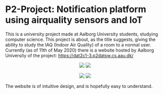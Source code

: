 # P2-Project: Notification platform using airquality sensors and IoT
 
This is a university project made at Aalborg University students, studying computer science.
This project is about, as the title suggests, giving the ability to study the IAQ (Indoor Air Quality) of a room to a normal user. 
Currently (as of 11th of May 2020) there is a website hosted by Aalborg University of the project:
https://dat2c1-3.p2datsw.cs.aau.dk/

<p align="center">
 <img src ="https://cnk3zq.db.files.1drv.com/y4mb25D60C4orcfS1DCD6AFugHXW-ToKC3abP0eePWmEj2XCkdQIoU3lyhTdR8AaQ8-iAqotI4ve1IFVACMlvKC8AR-QCllYyoBdstpSTlDWC3ARNTqEG9fKOMtGBsWB2syfwVM36MPLUtOMjO362xJ0N8-zzmUDn1TNuzvImzp3obc4zD57GnLjB1e-BghOyXiHAbSkEcDTiqxHEb8wc2bPA?width=1367&height=200" />
 <img src ="https://o03fbw.db.files.1drv.com/y4mzm4w9yPpw0O4NBs6EQW9r84Ru-QwCKYaWmmcDqge4qvkhic9YoV2xp10G3yfw6-ho76CBvQAYP3plAV1zd6sMbhxocL58CNbdggRZ_ZrMS67lDREr3_TWZw1seoarQubcSII8SijNIPHNht3J9bAxKFHJdzgkvsh9TRWmG1HHv86YiaQxTIAQ2VfRYJbYrDjIbwnqBWNs1qWmeTueVhQaA?width=1367&height=200" />
</p>

<p align="center">
 <img src ="https://qpqknq.db.files.1drv.com/y4mC1MIpkP88WnRJirGMbZcEAcvkRXeBCwIca2aYgfn7mAkEC14Y56vi_NBJZ0e6AujtwJ3-gRBhclTnW9tqwPBMbbJvH90AYCW7ixJQyEStCeoy9Q93nj5Qm0MQOZwNJWJmIRc_x83PX0P3T-g1dkoSbF0tF5F9l60LHyERLO1yoZoq_ENGNhxG6eHG5XzCSZBAkSlpO5q36bRqPVbJccRmA?width=1367&height=200" />
 <img src ="https://rqnmpw.db.files.1drv.com/y4m5ZFVAqG6nAyQPf1nqzcSNoFtR6Jj8M3ZazMSC5MEMlB7jtPfvNCQnnGQSlBVDqTsp71JEXiZxFmjB9re9YKO6lnlvmG2RcC__TtumCYbRo1t7tNAj_RGyoRKWSE-2FUUc4fFLpQavmXtfXkqzQ6nodUgBjst4GAcJmjftYbI1egkotV7D6AjIIwGon0QlyDuu_TB4BVtxTFmzAIBS5ttnA?width=1367&height=200" />
</p>

The website is of intuitive design, and is hopefully easy to understand. 
